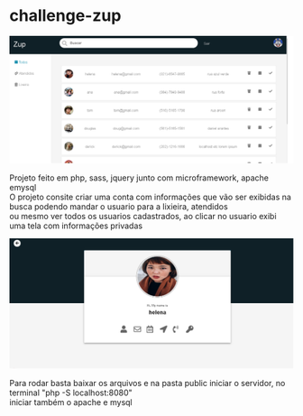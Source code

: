 # challenge-zup

<img src="layout.png"/>

Projeto feito em php, sass, jquery junto com microframework, apache emysql<br>
O projeto consite criar uma conta com informações que vão ser exibidas na busca podendo mandar o usuario para a lixieira, atendidos<br>
ou mesmo ver todos os usuarios cadastrados, ao clicar no usuario exibi uma tela com informações privadas

<img src="layout2.png"/>

Para rodar basta baixar os arquivos e na pasta public iniciar o servidor, no terminal "php -S localhost:8080"<br>
iniciar também o apache e mysql
